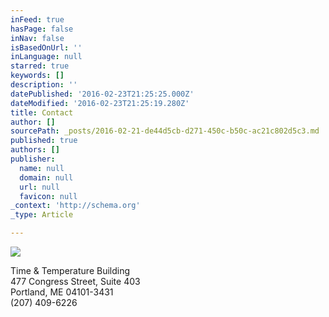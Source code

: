 ```yaml
---
inFeed: true
hasPage: false
inNav: false
isBasedOnUrl: ''
inLanguage: null
starred: true
keywords: []
description: ''
datePublished: '2016-02-23T21:25:25.000Z'
dateModified: '2016-02-23T21:25:19.280Z'
title: Contact
author: []
sourcePath: _posts/2016-02-21-de44d5cb-d271-450c-b50c-ac21c802d5c3.md
published: true
authors: []
publisher:
  name: null
  domain: null
  url: null
  favicon: null
_context: 'http://schema.org'
_type: Article

---
```

![](https://s3-us-west-2.amazonaws.com/the-grid-img/p/44d1591230e3e5bf24471b8516ed6dff8b4345df.jpg)

Time & Temperature Building  
477 Congress Street, Suite 403  
Portland, ME  04101-3431  
(207) 409-6226